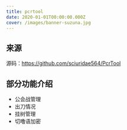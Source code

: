 ```yaml
---
title: pcrtool
date: 2020-01-01T00:00:00.000Z
cover: /images/banner-suzuna.jpg
---
```


## 来源

源码：<https://github.com/sciuridae564/PcrTool>

## 部分功能介绍

- 公会战管理
- 出刀情况
- 挂树管理
- 切噜语加密
